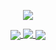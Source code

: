 <p align="center">
  <img class="center" align="center" src="https://miro.medium.com/max/1000/1*5b06Lyzy9vTa0PUxuSVkvg.gif"
</p>

<p align="center">
  <a href="https://github.com/anuraghazra/github-readme-stats">
    <img align="center" src="https://vercel2-3z5aytdzr-katsofroniou.vercel.app/api?username=katsofroniou&count_private=true&theme=radical">
  </a>
  
  <a href="https://github.com/anuraghazra/github-readme-stats">
    <img align="top" src="https://vercel2-3z5aytdzr-katsofroniou.vercel.app/api/wakatime?username=KaterinaSof&theme=radical">
  </a>
  
  <a href="https://github.com/anuraghazra/github-readme-stats">
   <img align="center" src="https://vercel2-3z5aytdzr-katsofroniou.vercel.app/api/top-langs/?username=katsofroniou&langs_count=10&theme=radical&layout=compact">
  </a>
</p>
